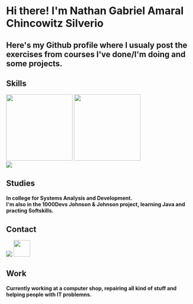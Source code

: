 # Hi there! I'm Nathan Gabriel Amaral Chincowitz Silverio
## Here's my Github profile where I usualy post the exercises from courses I've done/I'm doing and some projects.

## Skills
<div>
  <img height="180em" src="https://github-readme-stats.vercel.app/api?username=nathanchincowitz&show_icons=true&include_all_commits=true&theme=highcontrast&rank_icon=github">
  <img height="180em" src="https://github-readme-stats.vercel.app/api/top-langs/?username=nathanchincowitz&layout=compact&langs_count=8&theme=highcontrast">
</div>
<img src="https://skillicons.dev/icons?i=java,py,vscode,windows,js,html"/>




## Studies
  #### In college for Systems Analysis and Development.<br> I'm also in the 1000Devs Johnson & Johnson project, learning Java and practing Softskills.

## Contact <br>
  <a href ="mailto:nathanchincowitz+linedin@gmail.com"><img src="https://skillicons.dev/icons?i=gmail" /></a>
  <a href="https://www.linkedin.com/in/nathan-chincowitz/en" target="_blank"><img src="https://cdn.jsdelivr.net/gh/devicons/devicon@latest/icons/linkedin/linkedin-original.svg" width="45" height="45"/></a>


## Work
#### Currently working at a computer shop, repairing all kind of stuff and helping people with IT problemns.
